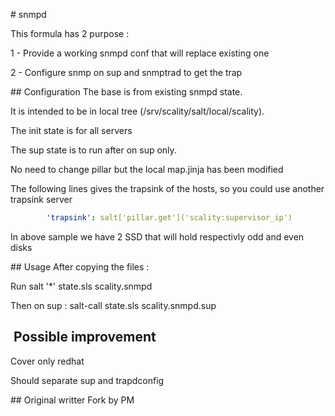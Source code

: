 # snmpd

This formula has 2 purpose :

1 - Provide a working snmpd conf that will replace existing one 

2 - Configure snmp on sup and snmptrad to get the trap

## Configuration
The base is from existing snmpd state.

It is intended to be in local tree (/srv/scality/salt/local/scality).

The init state is for all servers 

The sup state is to run after on sup only.

No need to change pillar but the local map.jinja has been modified

The following lines gives the trapsink of the hosts, so you could use another trapsink server
```yaml
        'trapsink': salt['pillar.get']('scality:supervisor_ip') 
```
In above sample we have 2 SSD that will hold respectivly odd and even disks


## Usage 
After copying the files :

Run salt '*' state.sls scality.snmpd 

Then on sup :
salt-call state.sls scality.snmpd.sup

##  Possible improvement

Cover only redhat 

Should separate sup and trapdconfig

## Original writter
Fork by PM
